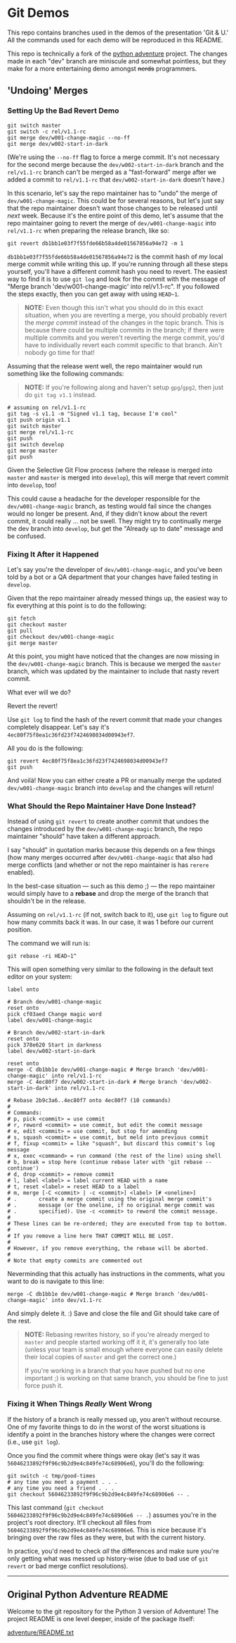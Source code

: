 # Git Demos

This repo contains branches used in the demos of the presentation 'Git & U.' All the commands used for each demo will be reproduced in this README.

This repo is technically a fork of the [python adventure](https://github.com/brandon-rhodes/python-adventure) project. The changes made in each "dev" branch are miniscule and somewhat pointless, but they make for a more entertaining demo amongst ~~nerds~~ programmers.


## 'Undoing' Merges

### Setting Up the Bad Revert Demo
```
git switch master
git switch -c rel/v1.1-rc
git merge dev/w001-change-magic --no-ff
git merge dev/w002-start-in-dark
```
(We're using the `--no-ff` flag to force a merge commit. It's not necessary for the second merge because the `dev/w002-start-in-dark` branch and the `rel/v1.1-rc` branch can't be merged as a "fast-forward" merge after we added a commit to `rel/v1.1-rc` that `dev/w002-start-in-dark` doesn't have.)

In this scenario, let's say the repo maintainer has to "undo" the merge of `dev/w001-change-magic`. This could be for several reasons, but let's just say that the repo maintainer doesn't want those changes to be released until _next_ week. Because it's the entire point of this demo, let's assume that the repo maintainer going to revert the merge of `dev/w001-change-magic` into `rel/v1.1-rc` when preparing the release branch, like so:

```
git revert db1bb1e03f7f55fde66b58a4de01567856a94e72 -m 1
```
`db1bb1e03f7f55fde66b58a4de01567856a94e72` is the commit hash of _my_ local merge commit while writing this up. If you're running through all these steps yourself, you'll have a different commit hash you need to revert. The easiest way to find it is to use `git log` and look for the commit with the message of "Merge branch 'dev/w001-change-magic' into rel/v1.1-rc". If you followed the steps exactly, then you can get away with using `HEAD~1`.

> **NOTE:** Even though this isn't what you should do in this exact situation, when you are reverting a merge, you should probably revert the _merge commit_ instead of the changes in the topic branch. This is because there could be multiple commits in the branch; if there were multiple commits and you weren't reverting the merge commit, you'd have to individually revert each commit specific to that branch. Ain't nobody go time for that!

Assuming that the release went well, the repo maintainer would run something like the following commands:

> **NOTE:** If you're following along and haven't setup `gpg`/`gpg2`, then just do `git tag v1.1` instead.
```
# assuming on rel/v1.1-rc 
git tag -s v1.1 -m "Signed v1.1 tag, because I'm cool"
git push origin v1.1
git switch master
git merge rel/v1.1-rc
git push
git switch develop
git merge master
git push
```

Given the Selective Git Flow process (where the release is merged into `master` and `master` is merged into `develop`), this will merge that revert commit into `develop`, too!

This could cause a headache for the developer responsible for the `dev/w001-change-magic` branch, as testing would fail since the changes would no longer be present. And, if they didn't know about the revert commit, it could really ... not be swell. They might try to continually merge the dev branch into `develop`, but get the "Already up to date" message and be confused.

### Fixing It After it Happened

Let's say you're the developer of `dev/w001-change-magic`, and you've been told by a bot or a QA department that your changes have failed testing in `develop`.

Given that the repo maintainer already messed things up, the easiest way to fix everything at this point is to do the following:

```
git fetch
git checkout master
git pull
git checkout dev/w001-change-magic
git merge master
```
At this point, you might have noticed that the changes are now missing in the `dev/w001-change-magic` branch. This is because we merged the `master` branch, which was updated by the maintainer to include that nasty revert commit.

What ever will we do?

Revert the revert!

Use `git log` to find the hash of the revert commit that made your changes completely disappear. Let's say it's `4ec80f75f8ea1c36fd23f7424698034d00943ef7`.

All you do is the following:
```
git revert 4ec80f75f8ea1c36fd23f7424698034d00943ef7
git push
```
And voilà! Now you can either create a PR or manually merge the updated `dev/w001-change-magic` branch into `develop` and the changes will return!

### What Should the Repo Maintainer Have Done Instead?

Instead of using `git revert` to create another commit that undoes the changes introduced by the `dev/w001-change-magic` branch, the repo maintainer "should" have taken a different approach.
 
I say "should" in quotation marks because this depends on a few things (how many merges occurred after `dev/w001-change-magic` that also had merge conflicts (and whether or not the repo maintainer is has `rerere` enabled).

In the best-case situation &mdash; such as this demo ;) &mdash; the repo maintainer would simply have to a **rebase** and drop the merge of the branch that shouldn't be in the release.

Assuming on `rel/v1.1-rc` (if not, switch back to it), use `git log` to figure out how many commits back it was. In our case, it was 1 before our current position.

The command we will run is:
```
git rebase -ri HEAD~1^
```

This will open something very similar to the following in the default text editor on your system:
```
label onto

# Branch dev/w001-change-magic
reset onto
pick cf03aed Change magic word
label dev/w001-change-magic

# Branch dev/w002-start-in-dark
reset onto
pick 378e620 Start in darkness
label dev/w002-start-in-dark

reset onto
merge -C db1bb1e dev/w001-change-magic # Merge branch 'dev/w001-change-magic' into rel/v1.1-rc
merge -C 4ec80f7 dev/w002-start-in-dark # Merge branch 'dev/w002-start-in-dark' into rel/v1.1-rc

# Rebase 2b9c3a6..4ec80f7 onto 4ec80f7 (10 commands)
#
# Commands:
# p, pick <commit> = use commit
# r, reword <commit> = use commit, but edit the commit message
# e, edit <commit> = use commit, but stop for amending
# s, squash <commit> = use commit, but meld into previous commit
# f, fixup <commit> = like "squash", but discard this commit's log message
# x, exec <command> = run command (the rest of the line) using shell
# b, break = stop here (continue rebase later with 'git rebase --continue')
# d, drop <commit> = remove commit
# l, label <label> = label current HEAD with a name
# t, reset <label> = reset HEAD to a label
# m, merge [-C <commit> | -c <commit>] <label> [# <oneline>]
# .       create a merge commit using the original merge commit's
# .       message (or the oneline, if no original merge commit was
# .       specified). Use -c <commit> to reword the commit message.
#
# These lines can be re-ordered; they are executed from top to bottom.
#
# If you remove a line here THAT COMMIT WILL BE LOST.
#
# However, if you remove everything, the rebase will be aborted.
#
# Note that empty commits are commented out
```

Neverminding that this actually has instructions in the comments, what you want to do is navigate to this line:
```
merge -C db1bb1e dev/w001-change-magic # Merge branch 'dev/w001-change-magic' into dev/v1.1-rc
```

And simply delete it. :)
Save and close the file and Git should take care of the rest.

> **NOTE:** Rebasing rewrites history, so if you're already merged to `master` and people started working off it it, it's generally too late (unless your team is small enough where everyone can easily delete their local copies of `master` and get the correct one.) 
> 
> If you're working in a branch that you have pushed but no one important ;) is working on that same branch, you should be fine to just force push it.

### Fixing it When Things _Really_ Went Wrong

If the history of a branch is really messed up, you aren't without recourse. One of my favorite things to do in the worst of the worst situations is identify a point in the branches history where the changes were correct (i.e., use `git log`).

Once you find the commit where things were okay (let's say it was `56046233892f9f96c9b2d9e4c849fe74c68906e6`), you'll do the following:
```
git switch -c tmp/good-times
# any time you meet a payment . . .
# any time you need a friend . . .
git checkout 56046233892f9f96c9b2d9e4c849fe74c68906e6 -- .
```
This last command (`git checkout 56046233892f9f96c9b2d9e4c849fe74c68906e6 -- .`) assumes you're in the project's root directory. It'll checkout all files from `56046233892f9f96c9b2d9e4c849fe74c68906e6`. This is nice because it's bringing over the raw files as they were, but with the current history.

In practice, you'd need to check _all_ the differences and make sure you're only getting what was messed up history-wise (due to bad use of `git revert` or bad merge conflict resolutions).

---

## Original Python Adventure README

Welcome to the git repository for the Python 3 version of Adventure!
The project README is one level deeper, inside of the package itself:

[adventure/README.txt](adventure/README.txt)
